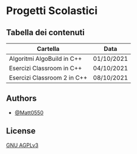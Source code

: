 # Progetti Scolastici
## Tabella dei contenuti

| Cartella             | Data             |
| ---------------------| ---------------- |
| Algoritmi AlgoBuild in C++ | 01/10/2021 |
| Esercizi Classroom in C++ | 04/10/2021  |
| Esercizi Classroom 2 in C++ | 08/10/2021|



## Authors

- [@Matt0550](https://www.github.com/Matt0550)

  
## License

[GNU AGPLv3](https://choosealicense.com/licenses/agpl-3.0/)

  
